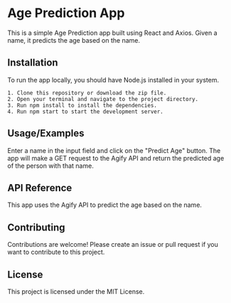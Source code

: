 
# Age Prediction App

This is a simple Age Prediction app built using React and Axios. Given a name, it predicts the age based on the name.
## Installation

To run the app locally, you should have Node.js installed in your system.

    1. Clone this repository or download the zip file.
    2. Open your terminal and navigate to the project directory.
    3. Run npm install to install the dependencies.
    4. Run npm start to start the development server.

    
## Usage/Examples

Enter a name in the input field and click on the "Predict Age" button. The app will make a GET request to the Agify API and return the predicted age of the person with that name.


## API Reference

This app uses the Agify API to predict the age based on the name.


## Contributing

Contributions are welcome! Please create an issue or pull request if you want to contribute to this project.


## License

This project is licensed under the MIT License.

